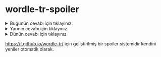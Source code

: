 # wordle-tr-spoiler

<details>
  <summary>Bugünün cevabı için tıklayınız.</summary>
  <br>
    <b> kupon </b>
</details>

<details>
  <summary>Yarının cevabı için tıklayınız</summary>
  <br>
   <b> seher </b>
</details>

<details>
  <summary>Dünün cevabı için tıklayınız </summary>
  <br>
  <b> demeç </b>
</details>

https://f.github.io/wordle-tr/ için geliştirilmiş bir spoiler sistemidir kendini yeniler otomatik olarak.

